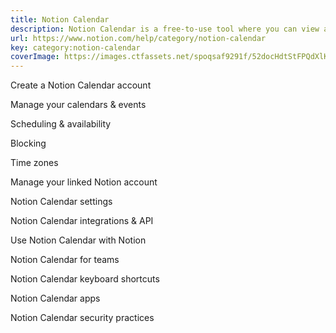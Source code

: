 ```yaml
---
title: Notion Calendar
description: Notion Calendar is a free-to-use tool where you can view and manage your personal and work schedules in one place. Learn how to bring all of your commitments together, and even use Notion Calendar with Notion.
url: https://www.notion.com/help/category/notion-calendar
key: category:notion-calendar
coverImage: https://images.ctfassets.net/spoqsaf9291f/52docHdtStFPQdXlKPYq2u/9c5323c8555d4ff8102159ccd97b3cb9/notion-calendar-apps.png
---
```


Create a Notion Calendar account

Manage your calendars & events

Scheduling & availability

Blocking

Time zones

Manage your linked Notion account

Notion Calendar settings

Notion Calendar integrations & API

Use Notion Calendar with Notion

Notion Calendar for teams

Notion Calendar keyboard shortcuts

Notion Calendar apps

Notion Calendar security practices